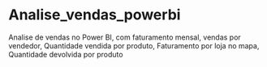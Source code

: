 # Analise_vendas_powerbi
Analise de vendas no Power BI, com faturamento mensal, vendas por vendedor, Quantidade vendida por produto, Faturamento por loja no mapa, Quantidade devolvida por produto
